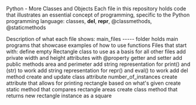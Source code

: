 Python - More Classes and Objects
Each file in this repository holds code that illustrates an essential concept of programming, specific to the Python programming language: classes, __del__, __repr__, @classmethods, @staticmethods

Description of what each file shows:
main_files ----- folder holds main programs that showcase examples of how to use functions
Files that start with:
define empty Rectangle class to use as a basis for all other files
add private width and height attributes with @property getter and setter
add public methods area and perimeter
add string representation for print() and (str) to work
add string representation for repr() and eval() to work
add del method
create and update class attribute number_of_instances
create attribute that allows for printing rectangle based on what's given
create static method that compares rectangle areas
create class method that returns new rectangle instance as a square
